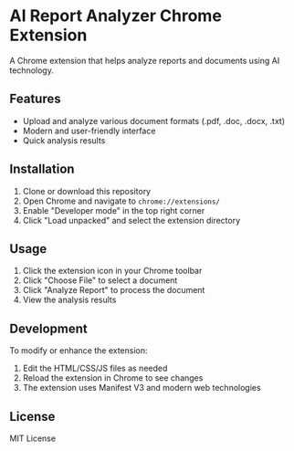# AI Report Analyzer Chrome Extension

A Chrome extension that helps analyze reports and documents using AI technology.

## Features

- Upload and analyze various document formats (.pdf, .doc, .docx, .txt)
- Modern and user-friendly interface
- Quick analysis results

## Installation

1. Clone or download this repository
2. Open Chrome and navigate to `chrome://extensions/`
3. Enable "Developer mode" in the top right corner
4. Click "Load unpacked" and select the extension directory

## Usage

1. Click the extension icon in your Chrome toolbar
2. Click "Choose File" to select a document
3. Click "Analyze Report" to process the document
4. View the analysis results

## Development

To modify or enhance the extension:

1. Edit the HTML/CSS/JS files as needed
2. Reload the extension in Chrome to see changes
3. The extension uses Manifest V3 and modern web technologies

## License

MIT License
